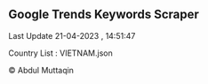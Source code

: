 

## Google Trends Keywords Scraper 
 
Last Update 21-04-2023 , 14:51:47

Country List :
VIETNAM.json



© Abdul Muttaqin 
